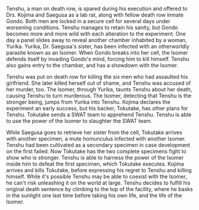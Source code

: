 Tenshu, a man on death row, is spared during his execution and offered to Drs. Kojima and Saegusa as a lab rat, along with fellow death row inmate Gondo. Both men are locked in a secure cell for several days under worsening conditions. Tenshu manages to retain his sanity, but Gondo becomes more and more wild with each alteration to the experiment. One day a panel slides away to reveal another chamber inhabited by a woman, Yurika. Yurika, Dr. Saegusa's sister, has been infected with an otherworldly parasite known as an Isomer. When Gondo breaks into her cell, the Isomer defends itself by invading Gondo's mind, forcing him to kill himself. Tenshu also gains entry to the chamber, and has a showdown with the Isomer.

Tenshu was put on death row for killing the six men who had assaulted his girlfriend. She later killed herself out of shame, and Tenshu was accused of her murder, too. The Isomer, through Yurika, taunts Tenshu about her death, causing Tenshu to turn murderous. The Isomer, detecting that Tenshu is the stronger being, jumps from Yurika into Tenshu. Kojima declares the experiment an early success, but his backer, Tokutake, has other plans for Tenshu. Tokutake sends a SWAT team to apprehend Tenshu. Tenshu is able to use the power of the Isomer to slaughter the SWAT team.

While Saegusa goes to retrieve her sister from the cell, Tokutake arrives with another specimen, a mute homunculus infected with another Isomer. Tenshu had been cultivated as a secondary specimen in case development on the first failed. Now Tokutake has the two complete specimens fight to show who is stronger. Tenshu is able to harness the power of the Isomer inside him to defeat the first specimen, which Tokutake executes. Kojima arrives and kills Tokutake, before expressing his regret to Tenshu and killing himself. While it's possible Tenshu may be able to coexist with the Isomer, he can't risk unleashing it on the world at large. Tenshu decides to fulfill his original death sentence by climbing to the top of the facility, where he basks in the sunlight one last time before taking his own life, and the life of the Isomer.